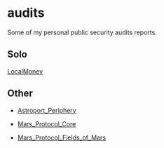 # audits

Some of my personal public security audits reports.


## Solo
[LocalMoney](https://github.com/A10-Capital/SecurityAudits/blob/36754fadd8c0f72d07bd54a13792e42fc691bf22/Kujira/LocalMoney/A10_Capital_Local_Money_Security_Audit_Final_Report.pdf)

## Other
- [Astroport_Periphery](https://github.com/HalbornSecurity/PublicReports/blob/master/CosmWasm%20Smart%20Contract%20Audits/Astroport_fi_Periphery_Contracts_CosmWasm_Smart_Contract_Security_Audit_Report_Halborn_Final.pdf)

- [Mars_Protocol_Core](https://github.com/HalbornSecurity/PublicReports/blob/master/CosmWasm%20Smart%20Contract%20Audits/Mars_Protocol_Core_Contracts_CosmWasm_Smart_Contract_Security_Audit_Report_Halborn_Final.pdf)

- [Mars_Protocol_Fields_of_Mars](https://github.com/HalbornSecurity/PublicReports/blob/master/CosmWasm%20Smart%20Contract%20Audits/Mars_Protocol_Fields_of_Mars_CosmWasm_Smart_Contract_Security_Audit_Final.pdf)
